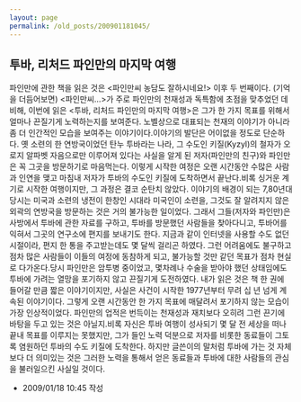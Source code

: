 ```yaml
---
layout: page
permalink: /old_posts/200901181045/
---
```


## 투바, 리처드 파인만의 마지막 여행

파인만에 관한 책을 읽은 것은 <파인만씨 농담도 잘하시네요!> 이후 두 번째이다. (기억을 더듬어보면) <파인만씨...>가 주로 파인만의 천재성과 독특함에 초점을 맞추었던 데 비해, 이번에 읽은 <투바, 리처드 파인만의 마지막 여행>은 그가 한 가지 목표를 위해서 얼마나 끈질기게 노력하는지를 보여준다. 노벨상으로 대표되는 천재의 이야기가 아니라 좀 더 인간적인 모습을 보여주는 이야기이다.이야기의 발단은 어이없을 정도로 단순하다. 옛 소련의 한 연방국이었던 탄누 투바라는 나라, 그 수도인 키질(Kyzyl)의 철자가 오로지 알파벳 자음으로만 이루어져 있다는 사실을 알게 된 저자(파인만의 친구)와 파인만은 꼭 그곳을 방문하기로 마음먹는다. 이렇게 시작한 여정은 오랜 시간동안 수많은 사람과 인연을 맺고 마침내 저자가 투바의 수도인 키질에 도착하면서 끝난다.비록 싱거운 계기로 시작한 여행이지만, 그 과정은 결코 순탄치 않았다. 이야기의 배경이 되는 7,80년대 당시는 미국과 소련의 냉전이 한창인 시대라 미국인이 소련을, 그것도 잘 알려지지 않은 외곽의 연방국을 방문하는 것은 거의 불가능한 일이었다. 그래서 그들(저자와 파인만)은 사방에서 투바에 관한 자료를 구하고, 투바를 방문했던 사람들을 찾아다니고, 투바어를 익혀서 그곳의 연구소에 편지를 보내기도 한다. 지금과 같이 인터넷을 사용할 수도 없던 시절이라, 편지 한 통을 주고받는데도 몇 달씩 걸리곤 하였다. 그런 어려움에도 불구하고 점차 많은 사람들이 이들의 여정에 동참하게 되고, 불가능할 것만 같던 목표가 점차 현실로 다가온다.당시 파인만은 암투병 중이었고, 몇차례나 수술을 받아야 했던 상태임에도 투바에 가려는 열망을 포기하지 않고 끈질기게 도전하였다. 내가 읽은 것은 책 한 권에 들어갈 만큼 짧은 이야기이지만, 사실은 사건이 시작한 1977년부터 무려 십 년 넘게 계속된 이야기이다. 그렇게 오랜 시간동안 한 가지 목표에 매달려서 포기하지 않는 모습이 가장 인상적이었다. 파인만의 업적은 번득이는 천재성과 재치보다 오히려 그런 끈기에 바탕을 두고 있는 것은 아닐지.비록 자신은 투바 여행이 성사되기 몇 달 전 세상을 떠나 끝내 목표를 이루지는 못했지만, 그가 들인 노력 덕분으로 저자를 비롯한 동료들이 그토록 염원하던 투바의 수도 키질에 도착한다. 하지만 글쓴이의 말처럼 투바에 가는 것 자체보다 더 의미있는 것은 그러한 노력을 통해서 얻은 동료들과 투바에 대한 사람들의 관심을 불러일으킨 사실일 것이다.



- 2009/01/18 10:45 작성